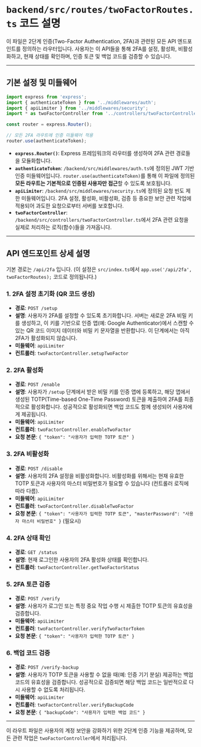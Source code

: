 # `backend/src/routes/twoFactorRoutes.ts` 코드 설명

이 파일은 2단계 인증(Two-Factor Authentication, 2FA)과 관련된 모든 API 엔드포인트를 정의하는 라우터입니다. 사용자는 이 API들을 통해 2FA를 설정, 활성화, 비활성화하고, 현재 상태를 확인하며, 인증 토큰 및 백업 코드를 검증할 수 있습니다.

---

## 기본 설정 및 미들웨어

```typescript
import express from 'express';
import { authenticateToken } from '../middlewares/auth';
import { apiLimiter } from '../middlewares/security';
import * as twoFactorController from '../controllers/twoFactorController';

const router = express.Router();

// 모든 2FA 라우트에 인증 미들웨어 적용
router.use(authenticateToken);
```

-   **`express.Router()`**: Express 프레임워크의 라우터를 생성하여 2FA 관련 경로들을 모듈화합니다.
-   **`authenticateToken`**: `/backend/src/middlewares/auth.ts`에 정의된 JWT 기반 인증 미들웨어입니다. `router.use(authenticateToken)`를 통해 이 파일에 정의된 **모든 라우트는 기본적으로 인증된 사용자만 접근**할 수 있도록 보호됩니다.
-   **`apiLimiter`**: `/backend/src/middlewares/security.ts`에 정의된 요청 빈도 제한 미들웨어입니다. 2FA 설정, 활성화, 비활성화, 검증 등 중요한 보안 관련 작업에 적용되어 과도한 요청으로부터 서버를 보호합니다.
-   **`twoFactorController`**: `/backend/src/controllers/twoFactorController.ts`에서 2FA 관련 요청을 실제로 처리하는 로직(함수)들을 가져옵니다.

---

## API 엔드포인트 상세 설명

기본 경로는 `/api/2fa` 입니다. (이 설정은 `src/index.ts`에서 `app.use('/api/2fa', twoFactorRoutes);` 코드로 정의됩니다.)

### 1. 2FA 설정 초기화 (QR 코드 생성)

-   **경로**: `POST /setup`
-   **설명**: 사용자가 2FA를 설정할 수 있도록 초기화합니다. 서버는 새로운 2FA 비밀 키를 생성하고, 이 키를 기반으로 인증 앱(예: Google Authenticator)에서 스캔할 수 있는 QR 코드 이미지 데이터와 비밀 키 문자열을 반환합니다. 이 단계에서는 아직 2FA가 활성화되지 않습니다.
-   **미들웨어**: `apiLimiter`
-   **컨트롤러**: `twoFactorController.setupTwoFactor`

### 2. 2FA 활성화

-   **경로**: `POST /enable`
-   **설명**: 사용자가 `/setup` 단계에서 받은 비밀 키를 인증 앱에 등록하고, 해당 앱에서 생성된 TOTP(Time-based One-Time Password) 토큰을 제출하여 2FA를 최종적으로 활성화합니다. 성공적으로 활성화되면 백업 코드도 함께 생성되어 사용자에게 제공됩니다.
-   **미들웨어**: `apiLimiter`
-   **컨트롤러**: `twoFactorController.enableTwoFactor`
-   **요청 본문**: `{ "token": "사용자가 입력한 TOTP 토큰" }`

### 3. 2FA 비활성화

-   **경로**: `POST /disable`
-   **설명**: 사용자의 2FA 설정을 비활성화합니다. 비활성화를 위해서는 현재 유효한 TOTP 토큰과 사용자의 마스터 비밀번호가 필요할 수 있습니다 (컨트롤러 로직에 따라 다름).
-   **미들웨어**: `apiLimiter`
-   **컨트롤러**: `twoFactorController.disableTwoFactor`
-   **요청 본문**: `{ "token": "사용자가 입력한 TOTP 토큰", "masterPassword": "사용자 마스터 비밀번호" }` (필요시)

### 4. 2FA 상태 확인

-   **경로**: `GET /status`
-   **설명**: 현재 로그인한 사용자의 2FA 활성화 상태를 확인합니다.
-   **컨트롤러**: `twoFactorController.getTwoFactorStatus`

### 5. 2FA 토큰 검증

-   **경로**: `POST /verify`
-   **설명**: 사용자가 로그인 또는 특정 중요 작업 수행 시 제출한 TOTP 토큰의 유효성을 검증합니다.
-   **미들웨어**: `apiLimiter`
-   **컨트롤러**: `twoFactorController.verifyTwoFactorToken`
-   **요청 본문**: `{ "token": "사용자가 입력한 TOTP 토큰" }`

### 6. 백업 코드 검증

-   **경로**: `POST /verify-backup`
-   **설명**: 사용자가 TOTP 토큰을 사용할 수 없을 때(예: 인증 기기 분실) 제공하는 백업 코드의 유효성을 검증합니다. 성공적으로 검증되면 해당 백업 코드는 일반적으로 다시 사용할 수 없도록 처리됩니다.
-   **미들웨어**: `apiLimiter`
-   **컨트롤러**: `twoFactorController.verifyBackupCode`
-   **요청 본문**: `{ "backupCode": "사용자가 입력한 백업 코드" }`

---

이 라우트 파일은 사용자의 계정 보안을 강화하기 위한 2단계 인증 기능을 제공하며, 모든 관련 작업은 `twoFactorController`에서 처리됩니다.
